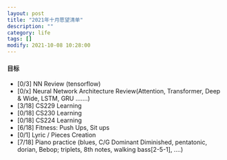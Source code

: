 ```yaml
---
layout: post
title: "2021年十月愿望清单"
description: ""
category: life
tags: []
modify: 2021-10-08 10:28:00
---
```



#### 目标

+ [0/3] NN Review (tensorflow)
+ [0/x] Neural Network Architecture Review(Attention, Transformer, Deep & Wide, LSTM, GRU .......)
+ [3/18] CS229 Learning
+ [0/18] CS230 Learning
+ [0/18] CS224 Learning
+ [6/18] Fitness: Push Ups, Sit ups
+ [0/1] Lyric / Pieces Creation
+ [7/18] Piano practice (blues, C/G Dominant Diminished, pentatonic, dorian, Bebop; triplets, 8th
 notes, walking bass[2-5-1], ....)
